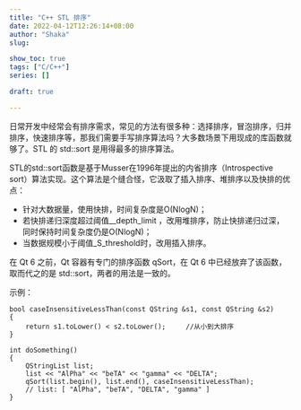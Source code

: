 ```yaml
---
title: "C++ STL 排序"
date: 2022-04-12T12:26:14+08:00
author: "Shaka"
slug:

show_toc: true
tags: ["C/C++"]
series: []

draft: true

---
```


日常开发中经常会有排序需求，常见的方法有很多种：选择排序，冒泡排序，归并排序，快速排序等，那我们需要手写排序算法吗？大多数场景下用现成的库函数就够了。STL 的 std::sort 是用得最多的排序算法。

STL的std::sort函数是基于Musser在1996年提出的内省排序（Introspective sort）算法实现。这个算法是个缝合怪，它汲取了插入排序、堆排序以及快排的优点：

- 针对大数据量，使用快排，时间复杂度是O(NlogN)；
- 若快排递归深度超过阈值__depth_limit ，改用堆排序，防止快排递归过深，同时保持时间复杂度仍是O(NlogN)；
- 当数据规模小于阈值_S_threshold时，改用插入排序。

在 Qt 6 之前，Qt 容器有专门的排序函数 qSort，在 Qt 6 中已经放弃了该函数，取而代之的是 std::sort，两者的用法是一致的。

示例：

```
bool caseInsensitiveLessThan(const QString &s1, const QString &s2)
{
    return s1.toLower() < s2.toLower();     //从小到大排序
}

int doSomething()
{
    QStringList list;
    list << "AlPha" << "beTA" << "gamma" << "DELTA";
    qSort(list.begin(), list.end(), caseInsensitiveLessThan);
    // list: [ "AlPha", "beTA", "DELTA", "gamma" ]
}
```


